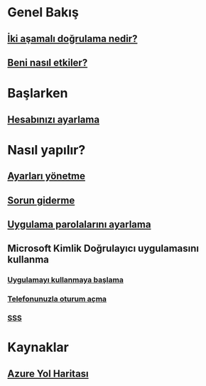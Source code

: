 # Genel Bakış
## [İki aşamalı doğrulama nedir?](multi-factor-authentication-end-user.md)
## [Beni nasıl etkiler?](multi-factor-authentication-end-user-signin.md)

# Başlarken
## [Hesabınızı ayarlama](multi-factor-authentication-end-user-first-time.md)

# Nasıl yapılır?
## [Ayarları yönetme](multi-factor-authentication-end-user-manage-settings.md)
## [Sorun giderme](multi-factor-authentication-end-user-troubleshoot.md)
## [Uygulama parolalarını ayarlama](multi-factor-authentication-end-user-app-passwords.md)
## Microsoft Kimlik Doğrulayıcı uygulamasını kullanma
### [Uygulamayı kullanmaya başlama](microsoft-authenticator-app-how-to.md)
### [Telefonunuzla oturum açma](microsoft-authenticator-app-phone-signin-faq.md)
### [SSS](microsoft-authenticator-app-faq.md)

# Kaynaklar
## [Azure Yol Haritası](https://azure.microsoft.com/roadmap/)

